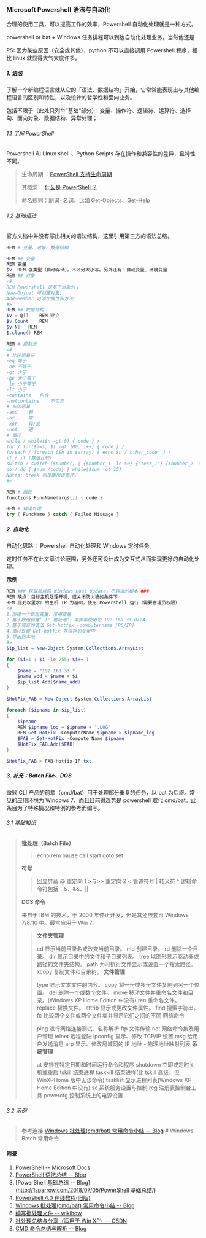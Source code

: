 ### Microsoft Powershell 语法与自动化

合理的使用工具，可以提高工作的效率，Powershell 自动化处理就是一种方式。

powershell or bat + Windows 任务排程可以到达自动化处理业务，当然他还是

PS: 因为某些原因（安全或其他），python 不可以直接调用 Powershell 程序，相比 linux 就显得大气大度许多。

##### 1. 语法

了解一个新编程语言就从它的「语法、数据结构」开始，它常常能表现出与其他编程语言的区别和特性，以及设计的哲学性和面向业务。

包括不限于（此处只列举”基础“部分）：变量、操作符、逻辑符、运算符、选择句、面向对象、数据结构、异常处理；

###### 1.1 了解 PowerShell

Powershell 和 LInux shell 、Python Scripts 存在操作和兼容性的差异，且特性不同。

> 生命周期 ：[PowerShell 支持生命周期](https://docs.microsoft.com/zh-cn/powershell/scripting/powershell-support-lifecycle?view=powershell-7)
>
> 其概念 ：[什么是 PowerShell ？](https://docs.microsoft.com/zh-cn/powershell/scripting/overview?view=powershell-7) 
>
> 命名规则：副词+名词，比如 Get-Objects、Get-Help

###### 1.2 基础语法

官方文档中并没有写出相关的语法结构，这里引用第三方的语法总结。

```powershell
REM # 变量、对象、数据结构

REM ## 变量
REM 变量
$v	REM 强类型（自动存储），不区分大小写。另外还有：自动变量、环境变量
REM ## 对象
<#
REM Powershell 是基于对象的；
New-Objcet 可创建对象;
Add-Member 可添加属性和方法;
#>
REM ## 数据结构
$v = @[]	REM 建立
$v.Count	REM 
$v[N]	REM 
$.clone() REM 

REM # 控制流
<# 
# 比较运算符
-eq	等于
-ne	不等于
-gt	大于
-ge	大于等于
-le	小于等于
-lt	小于
-contains	包含
-notcontains	不包含
# 布尔运算
-and	和
-or		或
-xor	异/或
-not	逆
# 循环
while / while($n -gt 0) { code } /
for / for($i=1; $1 -gt 100; i++) { code } /
foreach / foreach ($n in $array) { echo $n / other_code  } / 
if / if (数值比较)
switch / switch ($number) { {$number_1 -le 50} {"test_1"} {$number_2 -eq 50} {"test_2"}  } /
do / do { $num /code} } while($sum -gt 15)
Notes: break 则是跳出该循环。
#>

REM # 函数
functions FuncName(args[]) { code }

REM # 错误处理
try { FuncName } catch { Failed Missage }

```

##### 2. 自动化

自动化思路： Powershell 自动化处理和 Windows 定时任务。

定时任务不在此文章讨论范围，另外还可设计成为交互式从而实现更好的自动化处理。

**示例**

```powershell
REM ### 获取局域网 Windows Host Update，不靠谱的脚本 ###
REM 缺点：目标主机处理开机、或关闭防火墙的条件下
REM 此处以里水厂的主机 IP 为基础，使用 Powershell 运行（需要管理员权限）
<#
1.创建一个数组变量、常用变量
2.基于数组创建’ IP 地址池‘，本脚本使用为 192.168.33.0/24
3.基于现有的语法 Get-hotfix -computername [PC/IP]
4.循环处理 Get-hotfix 并保存到变量中
5.导出到本地
#>
$ip_list = New-Object System.Collections.ArrayList

for ($i=1 ; $i -le 255; $i++ )
{
    $name = "192.168.33."
    $name_add = $name + $i
    $ip_list.Add($name_add)
}

$HotFix_FAB = New-Object System.Collections.ArrayList

foreach ($ipname in $ip_list)
{
    $ipname
    REM $ipname_log = $ipname + ".LOG"
    REM Get-HotFix -ComputerName $ipname > $ipname_log
    $FAB = Get-HotFix -ComputerName $ipname
    $HotFix_FAB.Add($FAB)
}

$HotFix_FAB > FAB-Hotfix-IP.txt
```

##### 3. 补充：Batch File、DOS

微软 CLI 产品的前辈（cmd/bat）用于处理部分重复的任务，以 bat 为后缀。常见的应用环境为 Windows 7，而且目前得趋势是 powershell 取代 cmd/bat。此条目为了特殊情况和特例的参考而编写。

###### 3.1 基础知识

> **批处理（Batch File）**
>
> > echo
> > rem
> > pause
> > call
> > start
> > goto
> > set
>
> **符号**
>
> > 回显屏蔽 @
> > 重定向 1 >与>>
> > 重定向 2 <
> > 管道符号 |
> > 转义符 ^
> > 逻辑命令符包括：&、&&、||
>
> **DOS 命令**
>
> 来自于 IBM 的技术，于 2000 年停止开发，但是其还嵌套再 Windows 7/8/10 中。最常应用于 Win 7。
>
> > **文件夹管理**
> >
> > cd 显示当前目录名或改变当前目录。
> > md 创建目录。
> > rd 删除一个目录。
> > dir 显示目录中的文件和子目录列表。
> > tree 以图形显示驱动器或路径的文件夹结构。
> > path 为可执行文件显示或设置一个搜索路径。
> > xcopy 复制文件和目录树。
> > **文件管理**
> >
> > type 显示文本文件的内容。
> > copy 将一份或多份文件复制到另一个位置。
> > del 删除一个或数个文件。
> > move 移动文件并重命名文件和目录。(Windows XP Home Edition 中没有)
> > ren 重命名文件。
> > replace 替换文件。
> > attrib 显示或更改文件属性。
> > find 搜索字符串。
> > fc 比较两个文件或两个文件集并显示它们之间的不同
> > 网络命令
> >
> > ping 进行网络连接测试、名称解析
> > ftp 文件传输
> > net 网络命令集及用户管理
> > telnet 远程登陆
> > ipconfig 显示、修改 TCP/IP 设置
> > msg 给用户发送消息
> > arp 显示、修改局域网的 IP 地址 - 物理地址映射列表
> > **系统管理**
> >
> > at 安排在特定日期和时间运行命令和程序
> > shutdown 立即或定时关机或重启
> > tskill 结束进程
> > taskkill 结束进程(比 tskill 高级，但 WinXPHome 版中无该命令)
> > tasklist 显示进程列表(Windows XP Home Edition 中没有)
> > sc 系统服务设置与控制
> > reg 注册表控制台工具
> > powercfg 控制系统上的电源设置

###### 3.2 示例

> 参考连接 [Windows 批处理(cmd/bat) 常用命令小结 -- Blog](https://wsgzao.github.io/post/windows-batch/) #  Windows Batch 常用命令

#### 附录

1. [PowerShell -- Microsoft Docs](https://docs.microsoft.com/zh-cn/powershell)
2. [PowerShell 语法总结 -- Blog](https://bbkali.github.io/2020/01/27/powershell语法总结/)
3. [PowerShell 基础总结 -- Blog](http://1sparrow.com/2018/07/05/PowerShell 基础总结/)
4. [Powershell 4.0 在线教程(旧版)](https://www.pstips.net/)
5. [Windows 批处理(cmd/bat) 常用命令小结 -- Blog](https://wsgzao.github.io/post/windows-batch/)
6. [编写批处理文件 -- wikihow](https://zh.wikihow.com/编写批处理文件)
7. [批处理总结与分享（适用于 Win XP）-- CSDN](https://blog.csdn.net/z22050519/article/details/17019137)
8. [CMD 命令总结与解析 -- Blog](http://xstarcd.github.io/wiki/windows/windows_cmd_syntax.html)

